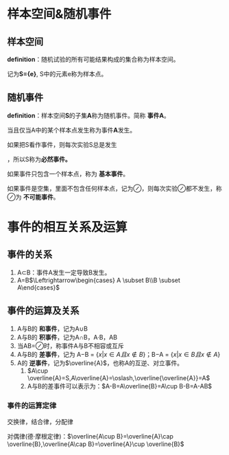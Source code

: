 # 样本空间&随机事件
## 样本空间

**definition**：随机试验的所有可能结果构成的集合称为样本空间。

记为**S={e}**, S中的元素e称为样本点。

## 随机事件

**definition**：样本空间**S**的子集**A**称为随机事件。简称 **事件A**。

当且仅当A中的某个样本点发生称为事件**A**发生。

如果把S看作事件，则每次实验S总是发生

，所以S称为**必然事件。**

如果事件只包含一个样本点，称为 **基本事件**。

如果事件是空集，里面不包含任何样本点，记为$\oslash$，则每次实验$\oslash$都不发生，称$\oslash$为 **不可能事件**。

# 事件的相互关系及运算

## 事件的关系

1. A$\subset$B：事件A发生一定导致B发生。
2. A=B$\Leftrightarrow\begin{cases} A \subset B\\B \subset A\end{cases}$

## 事件的运算及关系

1. A与B的 **和事件**，记为A$\cup$B
2. A与B的 **积事件**，记为A$\cap$B，A·B，AB
3. 当AB=$\oslash$时，称事件A与B不相容或互斥
4. A与B的 **差事件**，记为 A$-$B = $\{x|x\in A 且 x\notin B\}$；B$-$A = $\{x|x\in B 且 x\notin A\}$
5. A的 **逆事件**，记为$\overline{A}$，也称A的互逆、对立事件。
   1. $A\cup \overline{A}=S,A\overline{A}=\oslash,\overline{\overline{A}}=A$
   2. A与B的差事件可以表示为：$A-B=A\overline{B}=A\cup B-B=A-AB$

### 事件的运算定律

交换律，结合律，分配律

对偶律(德·摩根定律)：$\overline{A\cup B}=\overline{A}\cap \overline{B},\overline{A\cap B}=\overline{A}\cup \overline{B}$